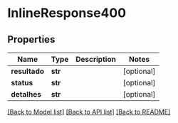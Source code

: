 # InlineResponse400

## Properties
Name | Type | Description | Notes
------------ | ------------- | ------------- | -------------
**resultado** | **str** |  | [optional] 
**status** | **str** |  | [optional] 
**detalhes** | **str** |  | [optional] 

[[Back to Model list]](../README.md#documentation-for-models) [[Back to API list]](../README.md#documentation-for-api-endpoints) [[Back to README]](../README.md)


